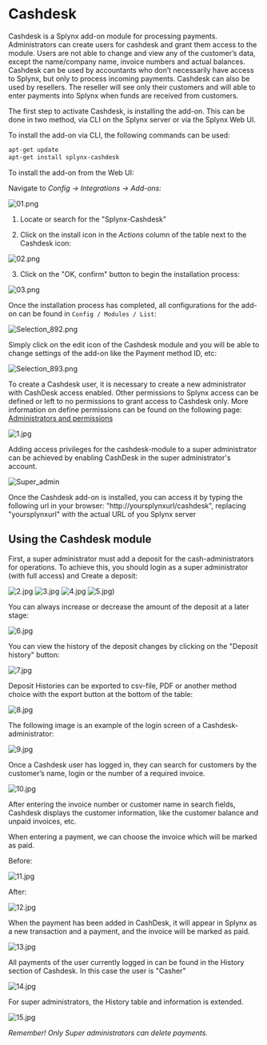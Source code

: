 Cashdesk
========

Cashdesk is a Splynx add-on module for processing payments. Administrators can create users for cashdesk and grant them access to the module. Users are not able to change and view any of the customer’s data, except the name/company name, invoice numbers and actual balances. Cashdesk can be used by accountants who don’t necessarily have access to Splynx, but only to process incoming payments. Cashdesk can also be used by resellers. The reseller will see only their customers and will able to enter payments into Splynx when funds are received from customers.  

The first step to activate Cashdesk, is installing the add-on. This can be done in two method, via CLI on the Splynx server or via the Splynx Web UI.

To install the add-on via CLI, the following commands can be used:

```bash
apt-get update  
apt-get install splynx-cashdesk
```
To install the add-on from the Web UI:

Navigate to *Config -> Integrations -> Add-ons:*


![01.png](01.png)

1. Locate or search for the "Splynx-Cashdesk"

2. Click on the install icon in the *Actions* column of the table next to the Cashdesk icon:

![02.png](02.png)

3. Click on the "OK, confirm" button to begin the installation process:

![03.png](03.png)


Once the installation process has completed, all configurations for the add-on can be found in `Config / Modules / List`:

![Selection_892.png](Selection_892.png)

Simply click on the edit icon of the Cashdesk module and you will be able to change settings of the add-on like the Payment method ID, etc:

![Selection_893.png](Selection_893.png)

To create a Cashdesk user, it is necessary to create a new administrator with CashDesk access enabled. Other permissions to Splynx access can be defined or left to no permissions to grant access to Cashdesk only. More information on define permissions can be found on the following page: [Administrators and permissions](administration/main/admins_and_permissions/admins_and_permissions.md)

![1.jpg](1.png)

Adding access privileges for the cashdesk-module to a super administrator can be achieved by enabling CashDesk in the super administrator's account.

![Super_admin](super_admin.png)

Once the Cashdesk add-on is installed, you can access it by typing the following url in your browser: "http://yoursplynxurl/cashdesk", replacing "yoursplynxurl" with the actual URL of you Splynx server


## Using the Cashdesk module


First, a super administrator must add a deposit for the cash-administrators for operations. To achieve this, you should login as a super administrator (with full access) and Create a deposit:

![2.jpg](2.png)
![3.jpg](3.png)
![4.jpg](4.png)
![5.jpg)](5.png)

You can always increase or decrease the amount of the deposit at a later stage:

![6.jpg](6.png)

You can view the history of the deposit changes by clicking on the "Deposit history" button:

![7.jpg](7.png)

Deposit Histories can be exported to csv-file, PDF or another method choice with the export button at the bottom of the table:

![8.jpg](8.png)

The following image is an example of the login screen of a Cashdesk-administrator:

![9.jpg](9.png)

Once a Cashdesk user has logged in, they can search for customers by the customer’s name, login or the number of a required invoice.

![10.jpg](10.png)

After entering the invoice number or customer name in search fields, Cashdesk displays the customer information, like the customer balance and unpaid invoices, etc.

When entering a payment, we can choose the invoice which will be marked as paid.

Before:

![11.jpg](11.png)

After:

![12.jpg](12.png)

When the payment has been added in CashDesk, it will appear in Splynx as a new transaction and a payment, and the invoice will be marked as paid.

![13.jpg](13.png)

All payments of the user currently logged in can be found in the History section of Cashdesk. In this case the user is "Casher"

![14.jpg](14.png)

For super administrators, the History table and information is extended.

![15.jpg](15.png)

*Remember! Only Super administrators can delete payments.*
